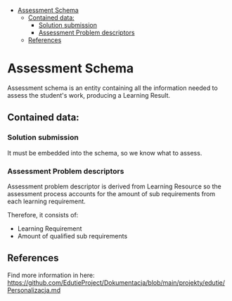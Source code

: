 <!-- TOC -->
* [Assessment Schema](#assessment-schema)
  * [Contained data:](#contained-data)
    * [Solution submission](#solution-submission)
    * [Assessment Problem descriptors](#assessment-problem-descriptors)
  * [References](#references)
<!-- TOC -->

# Assessment Schema

Assessment schema is an entity containing all the information needed to assess the student's work, producing
a Learning Result.

## Contained data:

### Solution submission

It must be embedded into the schema, so we know what to assess. 

### Assessment Problem descriptors
Assessment problem descriptor is derived from Learning Resource so the assessment process accounts for
the amount of sub requirements from each learning requirement.

Therefore, it consists of:
 - Learning Requirement
 - Amount of qualified sub requirements

## References
Find more information in here: https://github.com/EdutieProject/Dokumentacja/blob/main/projekty/edutie/Personalizacja.md
